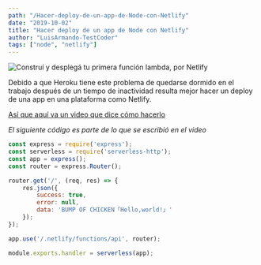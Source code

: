 ```yaml
---
path: "/Hacer-deploy-de-un-app-de-Node-con-Netlify"
date: "2019-10-02"
title: "Hacer deploy de un app de Node con Netlify"
author: "LuisArmando-TestCoder"
tags: ["node", "netlify"]
---
```


![Construí y desplegá tu primera función lambda, por Netlify](https://scotch-res.cloudinary.com/image/upload/w_1050,q_auto:good,f_auto/v1540855168/ermj3lsrmxi2ryd0vp28.png)

Debido a que Heroku tiene este problema
de quedarse dormido en el trabajo
después de un tiempo de inactividad
resulta mejor hacer un deploy de una app
en una plataforma como Netlify.

[Así que aquí va un video que dice cómo hacerlo](https://www.youtube.com/watch?v=hQAu0YEIF0g)

*El siguiente código es parte de lo que se escribió en el video*
```javascript
const express = require('express');
const serverless = require('serverless-http');
const app = express();
const router = express.Router();

router.get('/', (req, res) => {
    res.json({
        success: true,
        error: null,
        data: 'BUMP OF CHICKEN「Hello,world!」'
    });
});

app.use('/.netlify/functions/api', router);

module.exports.handler = serverless(app);
```